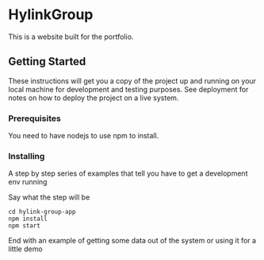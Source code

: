 # HylinkGroup

This is a website built for the portfolio.

## Getting Started

These instructions will get you a copy of the project up and running on your local machine for development and testing purposes. See deployment for notes on how to deploy the project on a live system.

### Prerequisites

You need to have nodejs to use npm to install.

### Installing

A step by step series of examples that tell you have to get a development env running

Say what the step will be

```
cd hylink-group-app
npm install
npm start
```

End with an example of getting some data out of the system or using it for a little demo
